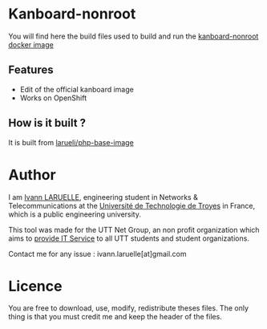 # Kanboard-nonroot

You will find here the build files used to build and run the [kanboard-nonroot docker image](https://hub.docker.com/repository/docker/larueli/kanboard-nonroot)

## Features

* Edit of the official kanboard image
* Works on OpenShift

## How is it built ?

It is built from [larueli/php-base-image](https://github.com/larueli/php-base-image)

# Author

I am [Ivann LARUELLE](https://www.linkedin.com/in/ilaruelle/), engineering student in Networks & Telecommunications at the [Université de Technologie de Troyes](https://www.utt.fr/) in France, which is a public engineering university.

This tool was made for the UTT Net Group, an non profit organization which aims to [provide IT Service](https://ung.utt.fr/tech/sia) to all UTT students and student organizations.

Contact me for any issue : ivann.laruelle[at]gmail.com

# Licence

You are free to download, use, modify, redistribute theses files. The only thing is that you must credit me and keep the header of the files.
